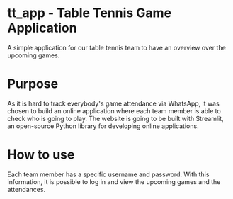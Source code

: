 # tt_app - Table Tennis Game Application
A simple application for our table tennis team to have an overview over the upcoming games.

# Purpose

As it is hard to track everybody's game attendance via WhatsApp, it was chosen to build an
online application where each team member is able to check who is going to play.
The website is going to be built with Streamlit, an open-source Python library for developing
online applications.

# How to use

Each team member has a specific username and password.
With this information, it is possible to log in and view the upcoming games and the attendances.
